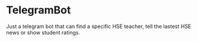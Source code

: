 # TelegramBot

Just a telegram bot that can find a specific HSE teacher, tell the lastest HSE news or show student ratings.
